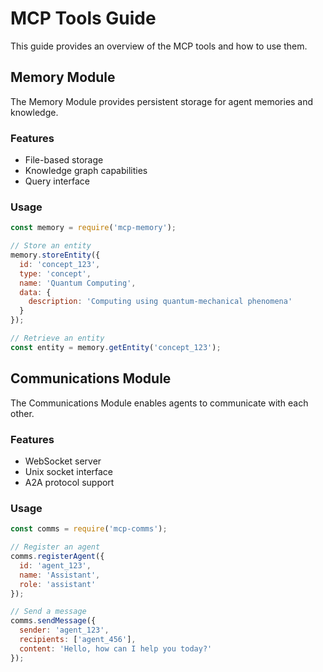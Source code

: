 # MCP Tools Guide

This guide provides an overview of the MCP tools and how to use them.

## Memory Module

The Memory Module provides persistent storage for agent memories and knowledge.

### Features

- File-based storage
- Knowledge graph capabilities
- Query interface

### Usage

```javascript
const memory = require('mcp-memory');

// Store an entity
memory.storeEntity({
  id: 'concept_123',
  type: 'concept',
  name: 'Quantum Computing',
  data: {
    description: 'Computing using quantum-mechanical phenomena'
  }
});

// Retrieve an entity
const entity = memory.getEntity('concept_123');
```

## Communications Module

The Communications Module enables agents to communicate with each other.

### Features

- WebSocket server
- Unix socket interface
- A2A protocol support

### Usage

```javascript
const comms = require('mcp-comms');

// Register an agent
comms.registerAgent({
  id: 'agent_123',
  name: 'Assistant',
  role: 'assistant'
});

// Send a message
comms.sendMessage({
  sender: 'agent_123',
  recipients: ['agent_456'],
  content: 'Hello, how can I help you today?'
});
```
